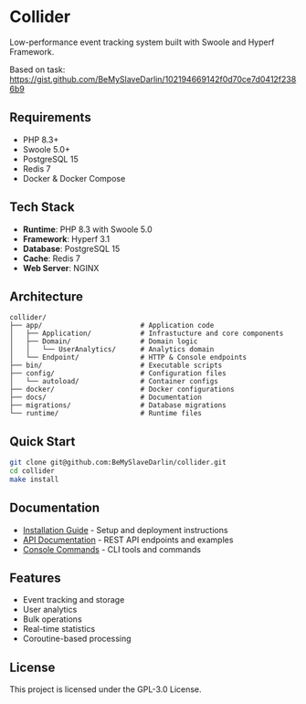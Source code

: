 # Collider

Low-performance event tracking system built with Swoole and Hyperf Framework.

Based on task: https://gist.github.com/BeMySlaveDarlin/102194669142f0d70ce7d0412f2386b9

## Requirements

- PHP 8.3+
- Swoole 5.0+
- PostgreSQL 15
- Redis 7
- Docker & Docker Compose

## Tech Stack

- **Runtime**: PHP 8.3 with Swoole 5.0
- **Framework**: Hyperf 3.1
- **Database**: PostgreSQL 15
- **Cache**: Redis 7
- **Web Server**: NGINX

## Architecture

```
collider/
├── app/                        # Application code
│   ├── Application/            # Infrastucture and core components
│   ├── Domain/                 # Domain logic
│   │   └── UserAnalytics/      # Analytics domain
│   └── Endpoint/               # HTTP & Console endpoints
├── bin/                        # Executable scripts
├── config/                     # Configuration files
│   └── autoload/               # Container configs
├── docker/                     # Docker configurations
├── docs/                       # Documentation
├── migrations/                 # Database migrations
└── runtime/                    # Runtime files
```

## Quick Start

```bash
git clone git@github.com:BeMySlaveDarlin/collider.git
cd collider
make install
```

## Documentation

- [Installation Guide](docs/installation.md) - Setup and deployment instructions
- [API Documentation](docs/api.md) - REST API endpoints and examples
- [Console Commands](docs/console.md) - CLI tools and commands

## Features

- Event tracking and storage
- User analytics
- Bulk operations
- Real-time statistics
- Coroutine-based processing

## License

This project is licensed under the GPL-3.0 License.
